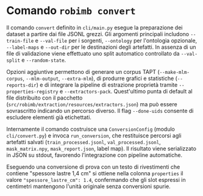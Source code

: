 # Comando `robimb convert`

Il comando `convert` definito in `cli/main.py` esegue la preparazione dei dataset a partire dai file JSONL grezzi. Gli argomenti principali includono `--train-file` e `--val-file` per i sorgenti, `--ontology` per l'ontologia opzionale, `--label-maps` e `--out-dir` per le destinazioni degli artefatti. In assenza di un file di validazione viene effettuato uno split automatico controllato da `--val-split` e `--random-state`.

Opzioni aggiuntive permettono di generare un corpus TAPT (`--make-mlm-corpus`, `--mlm-output`, `--extra-mlm`), di produrre grafici e statistiche (`--reports-dir`) e di integrare la pipeline di estrazione proprietà tramite `--properties-registry` e `--extractors-pack`. Quest'ultimo punta di default al file distribuito con il pacchetto (`src/robimb/extraction/resources/extractors.json`) ma può essere sovrascritto indicando un percorso diverso. Il flag `--done-uids` consente di escludere elementi già etichettati.

Internamente il comando costruisce una `ConversionConfig` (modulo `cli/convert.py`) e invoca `run_conversion`, che restituisce percorsi agli artefatti salvati (`train_processed.jsonl`, `val_processed.jsonl`, `mask_matrix.npy`, `mask_report.json`, label map). Il risultato viene serializzato in JSON su stdout, favorendo l'integrazione con pipeline automatiche.

Eseguendo una conversione di prova con un testo di rivestimenti che contiene "spessore lastre 1,4 cm" si ottiene nella colonna `properties` il valore `"spessore_lastre_cm": 1.4`, confermando che gli slot espressi in centimetri mantengono l'unità originale senza conversioni spurie.
